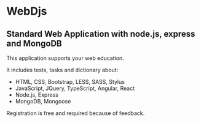 # WebDjs
## Standard Web Application with node.js, express and  MongoDB

This application supports your web education.

It includes tests, tasks and dictionary about:
- HTML, CSS, Bootstrap, LESS, SASS, Stylus
- JavaScript, JQuery, TypeScript, Angular, React
- Node.js, Express
- MongoDB, Mongoose

 Registration is free and required because of feedback.